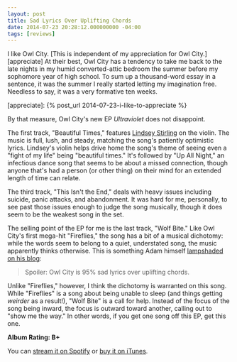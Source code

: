 ```yaml
---
layout: post
title: Sad Lyrics Over Uplifting Chords
date: 2014-07-23 20:28:12.000000000 -04:00
tags: [reviews]
---
```

I like Owl City. [This is independent of my appreciation for Owl City.][appreciate] At their best, Owl City has a tendency to take me back to the late nights in my humid converted-attic bedroom the summer before my sophomore year of high school. To sum up a thousand-word essay in a sentence, it was the summer I really started letting my imagination free. Needless to say, it was a very formative ten weeks.

[appreciate]: {% post_url 2014-07-23-i-like-to-appreciate %}

By that measure, Owl City's new EP _Ultraviolet_ does not disappoint.

The first track, "Beautiful Times," features [Lindsey Stirling][lindsey] on the violin. The music is full, lush, and steady, matching the song's patiently optimistic lyrics. Lindsey's violin helps drive home the song's theme of seeing even a "fight of my life" being "beautiful times." It's followed by "Up All Night," an infectious dance song that seems to be about a missed connection, though anyone that's had a person (or other thing) on their mind for an extended length of time can relate. 

The third track, "This Isn't the End," deals with heavy issues including suicide, panic attacks, and abandonment. It was hard for me, personally, to see past those issues enough to judge the song musically, though it does seem to be the weakest song in the set.

[lindsey]: http://www.lindseystirling.com/

The selling point of the EP for me is the last track, "Wolf Bite." Like Owl City's first mega-hit "Fireflies," the song has a bit of a musical dichotomy: while the words seem to belong to a quiet, understated song, the music apparently thinks otherwise. This is something Adam himself [lampshaded on his blog][title-ref]:

> Spoiler: Owl City is 95% sad lyrics over uplifting chords.

Unlike "Fireflies," however, I think the dichotomy is warranted on this song. While "Fireflies" is a song about being unable to sleep (and things getting _weirder_ as a result!), "Wolf Bite" is a call for help. Instead of the focus of the song being inward, the focus is outward toward another, calling out to "show me the way." In other words, if you get one song off this EP, get this one.

[title-ref]: http://www.ayoungblog.com/post/72830307834/spoiler-owl-city-is-95-sad-lyrics-over-uplifting

**Album Rating: B+**

You can [stream it on Spotify][uv-spot] or [buy it on iTunes][uv-itms].

[uv-spot]: http://open.spotify.com/album/0mcAVDF8XdRrsV4Q0dXcR9
[uv-itms]: https://itunes.apple.com/us/album/ultraviolet-ep/id884136076
